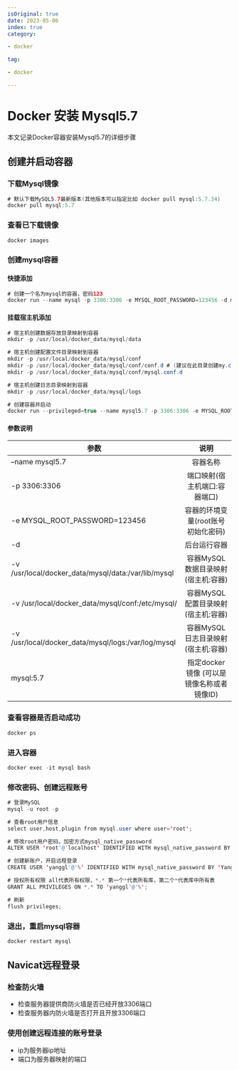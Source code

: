 ```yaml
---
isOriginal: true
date: 2023-05-06
index: true
category:

- docker

tag:

- docker

---
```


# Docker 安装 Mysql5.7

本文记录Docker容器安装Mysql5.7的详细步骤
<!-- more -->

## 创建并启动容器

### 下载Mysql镜像

``` java
# 默认下载MySQL5.7最新版本(其他版本可以指定比如 docker pull mysql:5.7.34)
docker pull mysql:5.7
```

### 查看已下载镜像

```java
docker images
```

### 创建mysql容器

#### 快捷添加

```java
# 创建一个名为mysql的容器，密码123
docker run --name mysql -p 3306:3306 -e MYSQL_ROOT_PASSWORD=123456 -d mysql:5.7
```

#### 挂载宿主机添加

```java
# 宿主机创建数据存放目录映射到容器
mkdir -p /usr/local/docker_data/mysql/data

# 宿主机创建配置文件目录映射到容器 
mkdir -p /usr/local/docker_data/mysql/conf
mkdir -p /usr/local/docker_data/mysql/conf/conf.d # (建议在此目录创建my.cnf文件并进行相关MySQL配置)
mkdir -p /usr/local/docker_data/mysql/conf/mysql.conf.d

# 宿主机创建日志目录映射到容器
mkdir -p /usr/local/docker_data/mysql/logs

# 创建容器并启动
docker run --privileged=true --name mysql5.7 -p 3306:3306 -e MYSQL_ROOT_PASSWORD=123456 -d  -v /usr/local/docker_data/mysql/data:/var/lib/mysql -v /usr/local/docker_data/mysql/conf:/etc/mysql/ -v /usr/local/docker_data/mysql/logs:/var/log/mysql mysql:5.7
```

#### 参数说明

| 参数       |      说明       |
|----------|:-------------:|
| –name mysql5.7 | 容器名称  |
| -p 3306:3306 |   端口映射(宿主机端口:容器端口)    |
| -e MYSQL_ROOT_PASSWORD=123456 | 容器的环境变量(root账号初始化密码) |
| -d       |      后台运行容器       |
| -v /usr/local/docker_data/mysql/data:/var/lib/mysql       |      容器MySQL数据目录映射(宿主机:容器)       |
| -v /usr/local/docker_data/mysql/conf:/etc/mysql/       |      容器MySQL配置目录映射(宿主机:容器)       |
| -v /usr/local/docker_data/mysql/logs:/var/log/mysql       |      容器MySQL日志目录映射(宿主机:容器)       |
| mysql:5.7       |      指定docker镜像 (可以是镜像名称或者镜像ID)       |

### 查看容器是否启动成功

```java
docker ps
```

### 进入容器

```java
docker exec -it mysql bash
```

### 修改密码、创建远程账号

```java
# 登录MySQL
mysql -u root -p

# 查看root用户信息
select user,host,plugin from mysql.user where user='root';

# 修改root用户密码，加密方式mysql_native_password
ALTER USER 'root'@'localhost' IDENTIFIED WITH mysql_native_password BY 'Yanggl2549597630';

# 创建新账户，开启远程登录
CREATE USER 'yanggl'@'%' IDENTIFIED WITH mysql_native_password BY 'Yanggl1996';

# 授权所有权限 all代表所有权限，*.* 第一个*代表所有库，第二个*代表库中所有表
GRANT ALL PRIVILEGES ON *.* TO 'yanggl'@'%';

# 刷新
flush privileges;
```

### 退出，重启mysql容器

```java
docker restart mysql
```

## Navicat远程登录

### 检查防火墙

- 检查服务器提供商防火墙是否已经开放3306端口
- 检查服务器内防火墙是否打开且开放3306端口

### 使用创建远程连接的账号登录

- ip为服务器ip地址
- 端口为服务器映射的端口
